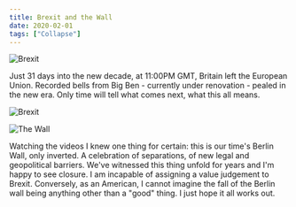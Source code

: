 ```yaml
---
title: Brexit and the Wall
date: 2020-02-01
tags: ["Collapse"]
---
```


![Brexit](/rm_ation/images/brexit-big-ben.png)

Just 31 days into the new decade, at 11:00PM GMT, Britain left the European Union. Recorded bells from Big Ben - currently under renovation - pealed in the new era. Only time will tell what comes next, what this all means.

<!--x-->

![Brexit](/rm_ation/images/brexit-celebration.png)

![The Wall](/rm_ation/images/the-wall.jpg)

Watching the videos I knew one thing for certain: this is our time's Berlin Wall, only inverted. A celebration of separations, of new legal and geopolitical barriers. We've witnessed this thing unfold for years and I'm happy to see closure. I am incapable of assigning a value judgement to Brexit. Conversely, as an American, I cannot imagine the fall of the Berlin wall being anything other than a "good" thing. I just hope it all works out.
